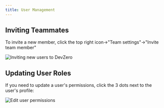 ```yaml
---
title: User Management
---
```

## Inviting Teammates

To invite a new member, click the top right icon->"Team settings"->"Invite team member"

![Inviting new users to DevZero](https://devzero.b-cdn.net/Team%20management.gif)

## Updating User Roles

If you need to update a user's permissions, click the 3 dots next to the user's profile:

![Edit user permissions](../.gitbook/assets/Edit%20user%20profile.png)
